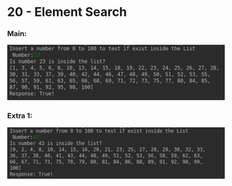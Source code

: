 # 20 -  Element Search
### Main:
!['Result'](20-element-search.png)
### Extra 1:
!['Result'](20-extra-1.png)